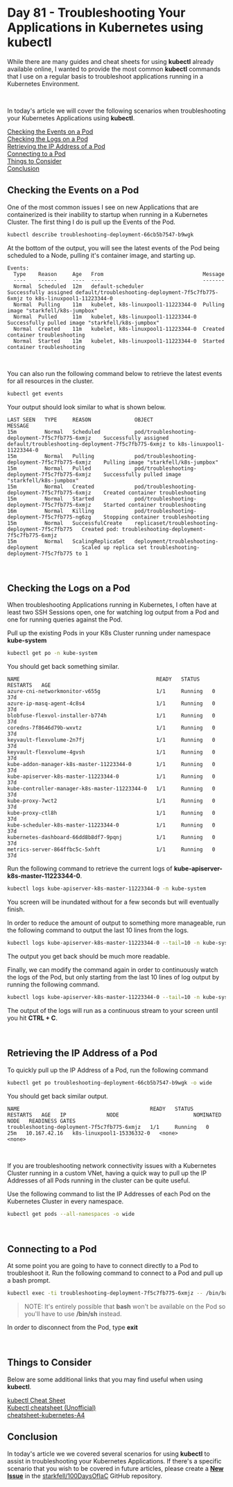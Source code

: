 # Day 81 - Troubleshooting Your Applications in Kubernetes using kubectl

While there are many guides and cheat sheets for using **kubectl** already available online, I wanted to provide the most common **kubectl** commands that I use on a regular basis to troubleshoot applications running in a Kubernetes Environment.

</br>

In today's article we will cover the following scenarios when troubleshooting your Kubernetes Applications using **kubectl**.

[Checking the Events on a Pod](#checking-the-events-on-a-pod)</br>
[Checking the Logs on a Pod](#checking-the-logs-on-a-pod)</br>
[Retrieving the IP Address of a Pod](#retrieving-the-ip-address-of-a-pod)</br>
[Connecting to a Pod](#connecting-to-a-pod)</br>
[Things to Consider](#things-to-consider)</br>
[Conclusion](#conclusion)</br>

## Checking the Events on a Pod

One of the most common issues I see on new Applications that are containerized is their inability to startup when running in a Kubernetes Cluster. The first thing I do is pull up the Events of the Pod.

```bash
kubectl describe troubleshooting-deployment-66cb5b7547-b9wgk
```

At the bottom of the output, you will see the latest events of the Pod being scheduled to a Node, pulling it's container image, and starting up.

```console
Events:
  Type    Reason     Age   From                                Message
  ----    ------     ----  ----                                -------
  Normal  Scheduled  12m   default-scheduler                   Successfully assigned default/troubleshooting-deployment-7f5c7fb775-6xmjz to k8s-linuxpool1-11223344-0
  Normal  Pulling    11m   kubelet, k8s-linuxpool1-11223344-0  Pulling image "starkfell/k8s-jumpbox"
  Normal  Pulled     11m   kubelet, k8s-linuxpool1-11223344-0  Successfully pulled image "starkfell/k8s-jumpbox"
  Normal  Created    11m   kubelet, k8s-linuxpool1-11223344-0  Created container troubleshooting
  Normal  Started    11m   kubelet, k8s-linuxpool1-11223344-0  Started container troubleshooting
```

</br>

You can also run the following command below to retrieve the latest events for all resources in the cluster.

```bash
kubectl get events
```

Your output should look similar to what is shown below.

```console
LAST SEEN   TYPE     REASON              OBJECT                                             MESSAGE
15m         Normal   Scheduled           pod/troubleshooting-deployment-7f5c7fb775-6xmjz    Successfully assigned default/troubleshooting-deployment-7f5c7fb775-6xmjz to k8s-linuxpool1-11223344-0
15m         Normal   Pulling             pod/troubleshooting-deployment-7f5c7fb775-6xmjz    Pulling image "starkfell/k8s-jumpbox"
15m         Normal   Pulled              pod/troubleshooting-deployment-7f5c7fb775-6xmjz    Successfully pulled image "starkfell/k8s-jumpbox"
15m         Normal   Created             pod/troubleshooting-deployment-7f5c7fb775-6xmjz    Created container troubleshooting
15m         Normal   Started             pod/troubleshooting-deployment-7f5c7fb775-6xmjz    Started container troubleshooting
16m         Normal   Killing             pod/troubleshooting-deployment-7f5c7fb775-ng6zg    Stopping container troubleshooting
15m         Normal   SuccessfulCreate    replicaset/troubleshooting-deployment-7f5c7fb775   Created pod: troubleshooting-deployment-7f5c7fb775-6xmjz
15m         Normal   ScalingReplicaSet   deployment/troubleshooting-deployment              Scaled up replica set troubleshooting-deployment-7f5c7fb775 to 1
```

</br>

## Checking the Logs on a Pod

When troubleshooting Applications running in Kubernetes, I often have at least two SSH Sessions open, one for watching log output from a Pod and one for running queries against the Pod.

Pull up the existing Pods in your K8s Cluster running under namespace **kube-system**

```bash
kubectl get po -n kube-system
```

You should get back something similar.

```console
NAME                                            READY   STATUS    RESTARTS   AGE
azure-cni-networkmonitor-v655g                  1/1     Running   0          37d
azure-ip-masq-agent-4c8s4                       1/1     Running   0          37d
blobfuse-flexvol-installer-b774h                1/1     Running   0          37d
coredns-7f8646d79b-wxvtz                        1/1     Running   0          37d
keyvault-flexvolume-2n7fj                       1/1     Running   0          37d
keyvault-flexvolume-4gvsh                       1/1     Running   0          37d
kube-addon-manager-k8s-master-11223344-0        1/1     Running   0          37d
kube-apiserver-k8s-master-11223344-0            1/1     Running   0          37d
kube-controller-manager-k8s-master-11223344-0   1/1     Running   0          37d
kube-proxy-7wct2                                1/1     Running   0          37d
kube-proxy-ctl8h                                1/1     Running   0          37d
kube-scheduler-k8s-master-11223344-0            1/1     Running   0          37d
kubernetes-dashboard-66dd8b8df7-9pqnj           1/1     Running   0          37d
metrics-server-864ffbc5c-5xhft                  1/1     Running   0          37d
```

Run the following command to retrieve the current logs of **kube-apiserver-k8s-master-11223344-0**.

```bash
kubectl logs kube-apiserver-k8s-master-11223344-0 -n kube-system
```

You screen will be inundated without for a few seconds but will eventually finish.

In order to reduce the amount of output to something more manageable, run the following command to output the last 10 lines from the logs.

```bash
kubectl logs kube-apiserver-k8s-master-11223344-0 --tail=10 -n kube-system
```

The output you get back should be much more readable.

Finally, we can modify the command again in order to continuously watch the logs of the Pod, but only starting from the last 10 lines of log output by running the following command.

```bash
kubectl logs kube-apiserver-k8s-master-11223344-0 --tail=10 -n kube-system -f
```

The output of the logs will run as a continuous stream to your screen until you hit **CTRL + C**.

</br>

## Retrieving the IP Address of a Pod

To quickly pull up the IP Address of a Pod, run the following command

```bash
kubectl get po troubleshooting-deployment-66cb5b7547-b9wgk -o wide
```

You should get back similar output.

```console
NAME                                          READY   STATUS    RESTARTS   AGE   IP             NODE                        NOMINATED NODE   READINESS GATES
troubleshooting-deployment-7f5c7fb775-6xmjz   1/1     Running   0          25m   10.167.42.16   k8s-linuxpool1-15336332-0   <none>           <none>
```

</br>

If you are troubleshooting network connectivity issues with a Kubernetes Cluster running in a custom VNet, having a quick way to pull up the IP Addresses of all Pods running in the cluster can be quite useful.

Use the following command to list the IP Addresses of each Pod on the Kubernetes Cluster in every namespace.

```bash
kubectl get pods --all-namespaces -o wide
```

</br>

## Connecting to a Pod

At some point you are going to have to connect directly to a Pod to troubleshoot it. Run the following command to connect to a Pod and pull up a bash prompt.

```bash
kubectl exec -ti troubleshooting-deployment-7f5c7fb775-6xmjz -- /bin/bash
```

> NOTE: It's entirely possible that **bash** won't be available on the Pod so you'll have to use **/bin/sh** instead.

In order to disconnect from the Pod, type **exit**

</br>

## Things to Consider

Below are some additional links that you may find useful when using **kubectl**.

[kubectl Cheat Sheet](https://kubernetes.io/docs/reference/kubectl/cheatsheet/)</br>
[Kubectl cheatsheet (Unofficial)](https://unofficial-kubernetes.readthedocs.io/en/latest/user-guide/kubectl-cheatsheet/)</br>
[cheatsheet-kubernetes-A4](https://github.com/dennyzhang/cheatsheet-kubernetes-A4)</br>

## Conclusion

In today's article we we covered several scenarios for using **kubectl** to assist in troubleshooting your Kubernetes Applications. If there's a specific scenario that you wish to be covered in future articles, please create a **[New Issue](https://github.com/starkfell/100DaysOfIaC/issues)** in the [starkfell/100DaysOfIaC](https://github.com/starkfell/100DaysOfIaC/) GitHub repository.
